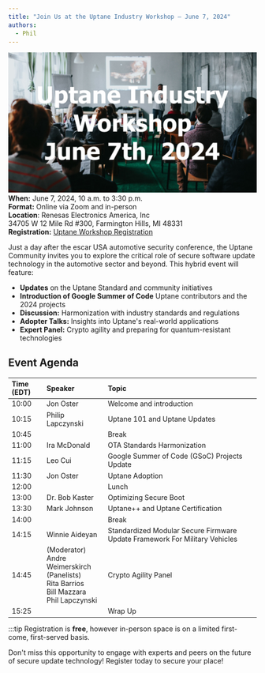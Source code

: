 ```yaml
---
title: "Join Us at the Uptane Industry Workshop – June 7, 2024"
authors:
  - Phil
---
```

![](20240607_workshop_banner.jpg)
**When:** June 7, 2024, 10 a.m. to 3:30 p.m.\
**Format:** Online via Zoom and in-person\
**Location**: Renesas Electronics America, Inc\
    34705 W 12 Mile Rd #300, Farmington Hills, MI 48331\
**Registration:** [Uptane Workshop Registration](https://register.gotowebinar.com/register/168559968939730262)

Just a day after the escar USA automotive security conference, the Uptane Community invites you to explore the critical role of secure software update technology in the automotive sector and beyond. This hybrid event will feature:
* **Updates** on the Uptane Standard and community initiatives
* **Introduction of Google Summer of Code** Uptane contributors and the 2024 projects
* **Discussion:** Harmonization with industry standards and regulations
* **Adopter Talks:** Insights into Uptane's real-world applications
* **Expert Panel:** Crypto agility and preparing for quantum-resistant technologies

## Event Agenda
|Time (EDT)  | Speaker | Topic|
|:---  |:--- |:-------------------------------------------------|
|10:00 | Jon Oster | Welcome and introduction|
|10:15 | Philip Lapczynski | Uptane 101 and Uptane Updates|
|10:45 || Break|
|11:00 | Ira McDonald | OTA Standards Harmonization|
|11:15 | Leo Cui| Google Summer of Code (GSoC) Projects Update|
|11:30 | Jon Oster | Uptane Adoption| 
|12:00 || Lunch|
|13:00 | Dr. Bob Kaster | Optimizing Secure Boot|
|13:30 | Mark Johnson | Uptane++ and Uptane Certification |
|14:00 || Break|
|14:15 | Winnie Aideyan | Standardized Modular Secure Firmware Update Framework For Military Vehicles|
|14:45 | (Moderator) <br/>Andre Weimerskirch <br/>(Panelists) <br/> Rita Barrios <br/> Bill Mazzara <br/> Phil Lapczynski | Crypto Agility Panel|
|15:25 | |Wrap Up|


:::tip
Registration is **free**, however in-person space is on a limited first-come, first-served basis.

Don't miss this opportunity to engage with experts and peers on the future of secure update technology! Register today to secure your place!

